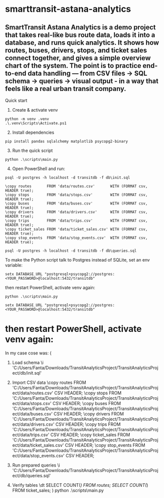 # smarttransit-astana-analytics
## SmartTransit Astana Analytics is a demo project that takes real-like bus route data, loads it into a database, and runs quick analytics. It shows how routes, buses, drivers, stops, and ticket sales connect together, and gives a simple overview chart of the system. The point is to practice end-to-end data handling — from CSV files -> SQL schema -> queries -> visual output - in a way that feels like a real urban transit company.
Quick start

1. Create & activate venv
```
python -m venv .venv
.\.venv\Scripts\Activate.ps1
```

2. Install dependencies
```
pip install pandas sqlalchemy matplotlib psycopg2-binary
```

3. Run the quick script
```
python .\scripts\main.py
```

4. Open PowerShell and run:
```
psql -U postgres -h localhost -d transitdb -f db\init.sql

\copy routes       FROM 'data/routes.csv'       WITH (FORMAT csv, HEADER true);
\copy stops        FROM 'data/stops.csv'        WITH (FORMAT csv, HEADER true);
\copy buses        FROM 'data/buses.csv'        WITH (FORMAT csv, HEADER true);
\copy drivers      FROM 'data/drivers.csv'      WITH (FORMAT csv, HEADER true);
\copy trips        FROM 'data/trips.csv'        WITH (FORMAT csv, HEADER true);
\copy ticket_sales FROM 'data/ticket_sales.csv' WITH (FORMAT csv, HEADER true);
\copy stop_events  FROM 'data/stop_events.csv'  WITH (FORMAT csv, HEADER true);

psql -U postgres -h localhost -d transitdb -f db\queries.sql
```

To make the Python script talk to Postgres instead of SQLite, set an env variable:
```
setx DATABASE_URL "postgresql+psycopg2://postgres:<YOUR_PASSWORD>@localhost:5432/transitdb"
```

then restart PowerShell, activate venv again:
```
python .\scripts\main.py
```
```
setx DATABASE_URL "postgresql+psycopg2://postgres:<YOUR_PASSWORD>@localhost:5432/transitdb"
```
# then restart PowerShell, activate venv again:

In my case cose was:
(


1. Load schema
\i 'C:/Users/Fanta/Downloads/TransitAnalyticsProject/TransitAnalyticsProject/db/init.sql'

2. Import CSV data
\copy routes       FROM 'C:/Users/Fanta/Downloads/TransitAnalyticsProject/TransitAnalyticsProject/data/routes.csv'       CSV HEADER;
\copy stops        FROM 'C:/Users/Fanta/Downloads/TransitAnalyticsProject/TransitAnalyticsProject/data/stops.csv'        CSV HEADER;
\copy buses        FROM 'C:/Users/Fanta/Downloads/TransitAnalyticsProject/TransitAnalyticsProject/data/buses.csv'        CSV HEADER;
\copy drivers      FROM 'C:/Users/Fanta/Downloads/TransitAnalyticsProject/TransitAnalyticsProject/data/drivers.csv'      CSV HEADER;
\copy trips        FROM 'C:/Users/Fanta/Downloads/TransitAnalyticsProject/TransitAnalyticsProject/data/trips.csv'        CSV HEADER;
\copy ticket_sales FROM 'C:/Users/Fanta/Downloads/TransitAnalyticsProject/TransitAnalyticsProject/data/ticket_sales.csv' CSV HEADER;
\copy stop_events  FROM 'C:/Users/Fanta/Downloads/TransitAnalyticsProject/TransitAnalyticsProject/data/stop_events.csv'  CSV HEADER;

3. Run prepared queries
\i 'C:/Users/Fanta/Downloads/TransitAnalyticsProject/TransitAnalyticsProject/db/queries.sql'

4. Verify tables
\dt
SELECT COUNT(*) FROM routes;
SELECT COUNT(*) FROM ticket_sales;
)
python .\scripts\main.py
